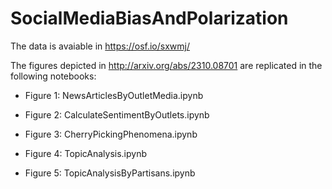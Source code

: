 # SocialMediaBiasAndPolarization

The data is avaiable in https://osf.io/sxwmj/ 

The figures depicted in http://arxiv.org/abs/2310.08701 are replicated in the following notebooks:

  - Figure 1: NewsArticlesByOutletMedia.ipynb
  
  - Figure 2: CalculateSentimentByOutlets.ipynb
  
  - Figure 3: CherryPickingPhenomena.ipynb
  
  - Figure 4: TopicAnalysis.ipynb
  
  - Figure 5: TopicAnalysisByPartisans.ipynb
